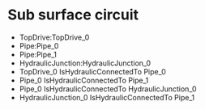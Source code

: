 # Sub surface circuit
- TopDrive:TopDrive_0
- Pipe:Pipe_0
- Pipe:Pipe_1
- HydraulicJunction:HydraulicJunction_0
- TopDrive_0 IsHydraulicConnectedTo Pipe_0
- Pipe_0 IsHydraulicConnectedTo Pipe_1
- Pipe_0 IsHydraulicConnectedTo HydraulicJunction_0
- HydraulicJunction_0 IsHydraulicConnectedTo Pipe_1
